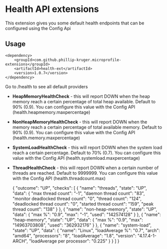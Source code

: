 # Health API extensions

This extension gives you some default health endpoints that can be configured using the Config Api

## Usage

    <dependency>
        <groupId>com.github.phillip-kruger.microprofile-extensions</groupId>
        <artifactId>health-ext</artifactId>
        <version>1.0.7</version>
    </dependency>

Go to /health to see all default providers

* **HeapMemoryHealthCheck** - this will report DOWN when the heap memory reach a certain percentage of total heap available. Default to 90% (0.9). You can configure this value with the Config API (health.heapmemory.maxpercentage)
* **NonHeapMemoryHealthCheck** - this will report DOWN when the memory reach a certain percentage of total available memory. Default to 90% (0.9). You can configure this value with the Config API (health.memory.maxpercentage)
* **SystemLoadHealthCheck** - this will report DOWN when the system load reach a certain percentage. Default to 70% (0.7). You can configure this value with the Config API (health.systemload.maxpercentage)
* **ThreadHealthCheck** - this will report DOWN when a certain number of threads are reached. Default to 9999999. You can configure this value with the Config API (health.threadcount.max)


    {
    "outcome": "UP",
    "checks": [
      {
        "name": "threads",
        "state": "UP",
        "data": {
          "max thread count": "-1",
          "daemon thread count": "83",
          "monitor deadlocked thread count": "0",
          "thread count": "124",
          "deadlocked thread count": "0",
          "started thread count": "159",
          "peak thread count": "138"
        }
      },
      {
        "name": "non-heap-memory",
        "state": "UP",
        "data": {
          "max %": "0.9",
          "max": "-1",
          "used": "142574128"
        }
      },
      {
        "name": "heap-memory",
        "state": "UP",
        "data": {
          "max %": "0.9",
          "max": "14963703808",
          "used": "362932176"
        }
      },
      {
        "name": "system-load",
        "state": "UP",
        "data": {
          "name": "Linux",
          "loadAverage %": "0.7",
          "arch": "amd64",
          "processors": "8",
          "loadAverage": "1.8",
          "version": "4.17.4-1-ARCH",
          "loadAverage per processor": "0.225"
        }
      }
    ]
    }